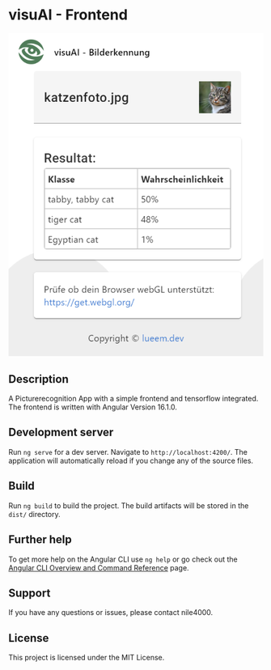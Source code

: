 # visuAI - Frontend

![alt text](./src/assets/img/screenshot.png "visuAI")

## Description

A Picturerecognition App with a simple frontend and tensorflow integrated. The frontend is written with Angular Version 16.1.0.

## Development server

Run `ng serve` for a dev server. Navigate to `http://localhost:4200/`. The application will automatically reload if you change any of the source files.

## Build

Run `ng build` to build the project. The build artifacts will be stored in the `dist/` directory.

## Further help

To get more help on the Angular CLI use `ng help` or go check out the [Angular CLI Overview and Command Reference](https://angular.io/cli) page.

## Support
If you have any questions or issues, please contact nile4000.

## License
This project is licensed under the MIT License.
